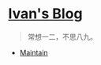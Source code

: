 # [Ivan's Blog](.)

> 常想一二，不思八九。
<!--
- [Project](application/index.md)
- [Diary](Diary/index.md)
- [Android](Android/index.md)
-->
- [Maintain](Maintain/index.md)   

<!-- 
- [FontEnd](Javascript/index.md)
- [PHP](PHP/index.md)
- [Tool](Tool/index.md)
- [Repost](repost/index.md)
- [Record](Record.md)
- [About Me](aboutme.md)
-->


